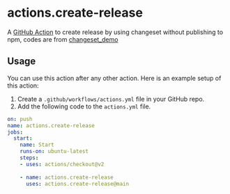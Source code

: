 # actions.create-release

A [GitHub Action](https://github.com/features/actions) to create release by using changeset without publishing to npm, codes are from [changeset_demo](https://raw.githubusercontent.com/chaitanyadeorukhkar/changeset_demo/master/scripts/universe/create-release.js)

## Usage

You can use this action after any other action. Here is an example setup of this action:

1. Create a `.github/workflows/actions.yml` file in your GitHub repo.
2. Add the following code to the `actions.yml` file.

```yml
on: push
name: actions.create-release
jobs:
  start:
    name: Start
    runs-on: ubuntu-latest
    steps:
    - uses: actions/checkout@v2
    
    - name: actions.create-release
      uses: actions.create-release@main
```
